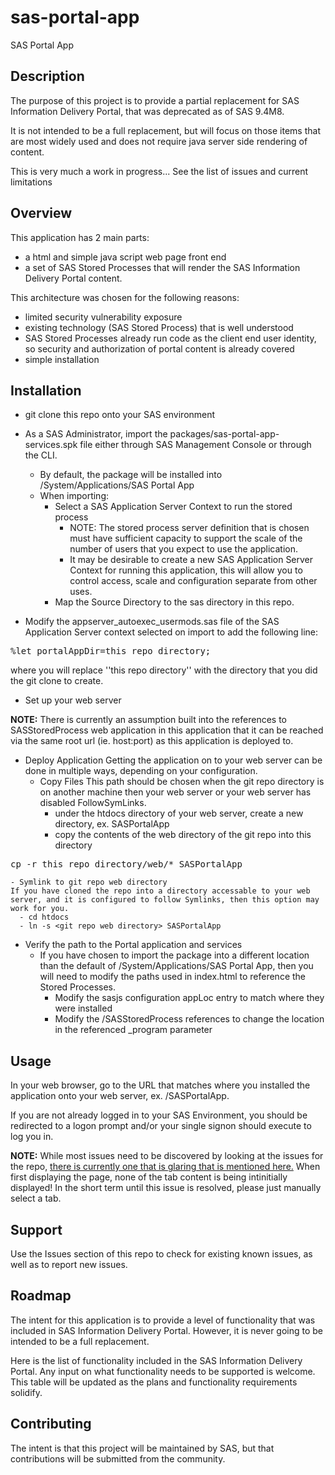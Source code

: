 # sas-portal-app

SAS Portal App

## Description
The purpose of this project is to provide a partial replacement for SAS Information Delivery Portal, that was deprecated as of SAS 9.4M8.  

It is not intended to be a full replacement, but will focus on those items that are most widely used and does not require java server side rendering of content.

This is very much a work in progress... See the list of issues and current limitations

## Overview

This application has 2 main parts:

- a html and simple java script web page front end
- a set of SAS Stored Processes that will render the SAS Information Delivery Portal content.

This architecture was chosen for the following reasons:

- limited security vulnerability exposure
- existing technology (SAS Stored Process) that is well understood
- SAS Stored Processes already run code as the client end user identity, so security and authorization of portal content is already covered
- simple installation

## Installation

- git clone this repo onto your SAS environment

- As a SAS Administrator, import the packages/sas-portal-app-services.spk file either through SAS Management Console or through the CLI.
  - By default, the package will be installed into /System/Applications/SAS Portal App
  - When importing:
    - Select a SAS Application Server Context to run the stored process
        - NOTE: The stored process server definition that is chosen must have sufficient capacity to support the scale of the number of users that you expect to use the application.
        - It may be desirable to create a new SAS Application Server Context for running this application, this will allow you to control access, scale and configuration separate from other uses.
    - Map the Source Directory to the sas directory in this repo.
- Modify the appserver_autoexec_usermods.sas file of the SAS Application Server context selected on import to add the following line:
<pre>%let portalAppDir=this repo directory;</pre>
where you will replace ''this repo directory'' with the directory that you did the git clone to create.

- Set up your web server

**NOTE:** There is currently an assumption built into the references to SASStoredProcess web application in this application that it can be reached via the same root url (ie. host:port) as this application is deployed to.

  - Deploy Application
  Getting the application on to your web server can be done in multiple ways, depending on your configuration.
    - Copy Files
    This path should be chosen when the git repo directory is on another machine then your web server or your web server has disabled FollowSymLinks.
      - under the htdocs directory of your web server, create a new directory, ex. SASPortalApp
      - copy the contents of the web directory of the git repo into this directory
  <pre>cp -r this repo directory/web/* SASPortalApp</pre>
    - Symlink to git repo web directory
    If you have cloned the repo into a directory accessable to your web server, and it is configured to follow Symlinks, then this option may work for you.
      - cd htdocs
      - ln -s <git repo web directory> SASPortalApp
  - Verify the path to the Portal application and services
    - If you have chosen to import the package into a different location than the default of /System/Applications/SAS Portal App, then you will need to modify the paths used in index.html to reference the Stored Processes.  
      - Modify the sasjs configuration appLoc entry to match where they were installed
      - Modify the /SASStoredProcess references to change the location in the referenced _program parameter

## Usage

In your web browser, go to the URL that matches where you installed the application onto your web server, ex. /SASPortalApp.

If you are not already logged in to your SAS Environment, you should be redirected to a logon prompt and/or your single signon should execute to log you in.

**NOTE:** While most issues need to be discovered by looking at the issues for the repo, [there is currently one that is glaring that is mentioned here.](https://gitlab.sas.com/sascxr/sas-portal-app/-/issues/1)  When first displaying the page, none of the tab content is being intinitially displayed!  In the short term until this issue is resolved, please just manually select a tab.

## Support

Use the Issues section of this repo to check for existing known issues, as well as to report new issues.

## Roadmap

The intent for this application is to provide a level of functionality that was included in SAS Information Delivery Portal.  However, it is never going to be intended to be a full replacement.

Here is the list of functionality included in the SAS Information Delivery Portal.  Any input on what functionality needs to be supported is welcome.  This table will be updated as the plans and functionality requirements solidify.

## Contributing

The intent is that this project will be maintained by SAS, but that contributions will be submitted from the community.

